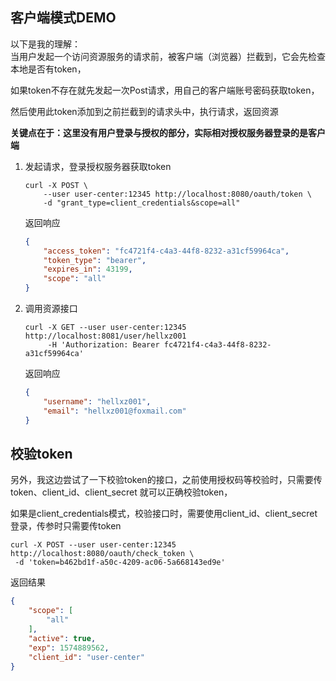 ## 客户端模式DEMO
以下是我的理解：  
当用户发起一个访问资源服务的请求前，被客户端（浏览器）拦截到，它会先检查本地是否有token，  

如果token不存在就先发起一次Post请求，用自己的客户端账号密码获取token，  

然后使用此token添加到之前拦截到的请求头中，执行请求，返回资源

**关键点在于：这里没有用户登录与授权的部分，实际相对授权服务器登录的是客户端**

1. 发起请求，登录授权服务器获取token
    ```
    curl -X POST \
        --user user-center:12345 http://localhost:8080/oauth/token \
        -d "grant_type=client_credentials&scope=all"
    ```

    返回响应
    ```json
    {
        "access_token": "fc4721f4-c4a3-44f8-8232-a31cf59964ca",
        "token_type": "bearer",
        "expires_in": 43199,
        "scope": "all"
    }
    ```
2. 调用资源接口
   ```
   curl -X GET --user user-center:12345 http://localhost:8081/user/hellxz001
        -H 'Authorization: Bearer fc4721f4-c4a3-44f8-8232-a31cf59964ca'
   ```
   返回响应
   ```json
   {
       "username": "hellxz001",
       "email": "hellxz001@foxmail.com"
   }
   ```
   
## 校验token
另外，我这边尝试了一下校验token的接口，之前使用授权码等校验时，只需要传token、client_id、client_secret 
就可以正确校验token，

如果是client_credentials模式，校验接口时，需要使用client_id、client_secret登录，传参时只需要传token

```
curl -X POST --user user-center:12345  http://localhost:8080/oauth/check_token \
 -d 'token=b462bd1f-a50c-4209-ac06-5a668143ed9e'
```
返回结果
```json
{
    "scope": [
        "all"
    ],
    "active": true,
    "exp": 1574889562,
    "client_id": "user-center"
}
```